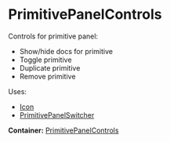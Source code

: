 # PrimitivePanelControls

Controls for primitive panel:

* Show/hide docs for primitive
* Toggle primitive
* Duplicate primitive
* Remove primitive

Uses:

* [Icon](#icon)
* [PrimitivePanelSwitcher](#primitivepanelswitcher)

__Container:__ [PrimitivePanelControls](#primitivepanelcontrols-1)
